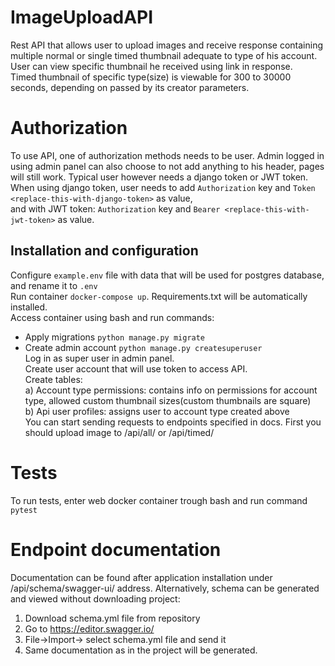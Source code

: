 # ImageUploadAPI
Rest API that allows user to upload images and receive response containing multiple normal or single timed thumbnail adequate to type of his account.  
User can view specific thumbnail he received using link in response.  
Timed thumbnail of specific type(size) is viewable for 300 to 30000 seconds, depending on passed by its creator parameters.  

# Authorization
To use API, one of authorization methods needs to be user. Admin logged in using admin panel can also choose to not add anything to his header, pages will still work.
Typical user however needs a django token or JWT token.  
When using django token, user needs to add `Authorization` key and `Token <replace-this-with-django-token>` as value,  
and with JWT token: `Authorization` key and `Bearer <replace-this-with-jwt-token>` as value.   

## Installation and configuration
Configure `example.env` file with data that will be used for postgres database, and rename it to `.env`  
Run container `docker-compose up`. Requirements.txt will be automatically installed.  
Access container using bash and run commands:  
- Apply migrations `python manage.py migrate`  
- Create admin account `python manage.py createsuperuser`  
Log in as super user in admin panel.  
Create user account that will use token to access API.  
Create tables:   
a) Account type permissions: contains info on permissions for account type, allowed custom thumbnail sizes(custom thumbnails are square)  
b) Api user profiles: assigns user to account type created above  
You can start sending requests to endpoints specified in docs. First you should upload image to /api/all/ or /api/timed/  

# Tests
To run tests, enter web docker container trough bash and run command `pytest`

# Endpoint documentation
Documentation can be found after application installation under /api/schema/swagger-ui/ address.
Alternatively, schema can be generated and viewed without downloading project:
1. Download schema.yml file from repository
2. Go to https://editor.swagger.io/ 
3. File->Import-> select schema.yml file and send it
4. Same documentation as in the project will be generated.
